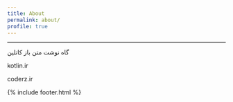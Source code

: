 ```yaml
---
title: About
permalink: about/
profile: true
---
```

-----

گاه نوشت متن باز کاتلین

 kotlin.ir
 
 coderz.ir

{% include footer.html %}
